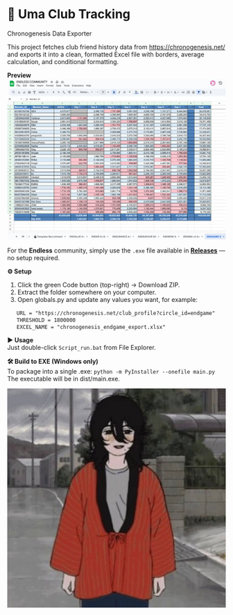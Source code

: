# **📄 Uma Club Tracking**

Chronogenesis Data Exporter

This project fetches club friend history data from https://chronogenesis.net/ and exports it into a clean, formatted Excel file with borders, average calculation, and conditional formatting.

**Preview**
![](assets/preview.png)

For the **Endless** community, simply use the `.exe` file available in **[Releases](../../releases)** — no setup required.

**⚙️ Setup**

1. Click the green Code button (top-right) → Download ZIP.
2. Extract the folder somewhere on your computer.
3. Open globals.py and update any values you want, for example:

```
   URL = "https://chronogenesis.net/club_profile?circle_id=endgame"
   THRESHOLD = 1800000
   EXCEL_NAME = "chronogenesis_endgame_export.xlsx"
```

**▶️ Usage**  
Just double-click `Script_run.bat` from File Explorer.

**🛠 Build to EXE (Windows only)**  
To package into a single .exe:
`python -m PyInstaller --onefile main.py`  
The executable will be in dist/main.exe.

![](assets/image.png)
